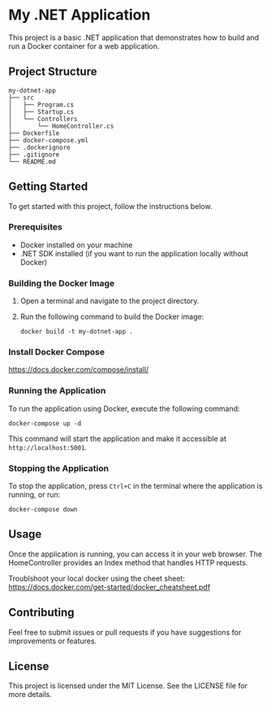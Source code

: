 # My .NET Application

This project is a basic .NET application that demonstrates how to build and run a Docker container for a web application.

## Project Structure

```
my-dotnet-app
├── src
│   ├── Program.cs
│   ├── Startup.cs
│   └── Controllers
│       └── HomeController.cs
├── Dockerfile
├── docker-compose.yml
├── .dockerignore
├── .gitignore
└── README.md
```

## Getting Started

To get started with this project, follow the instructions below.

### Prerequisites

- Docker installed on your machine
- .NET SDK installed (if you want to run the application locally without Docker)

### Building the Docker Image

1. Open a terminal and navigate to the project directory.
2. Run the following command to build the Docker image:

   ```
   docker build -t my-dotnet-app .
   ```

### Install Docker Compose
https://docs.docker.com/compose/install/

### Running the Application

To run the application using Docker, execute the following command:

```
docker-compose up -d
```

This command will start the application and make it accessible at `http://localhost:5001`.

### Stopping the Application

To stop the application, press `Ctrl+C` in the terminal where the application is running, or run:

```
docker-compose down
```

## Usage

Once the application is running, you can access it in your web browser. The HomeController provides an Index method that handles HTTP requests.

Troublshoot your local docker using the cheet sheet: https://docs.docker.com/get-started/docker_cheatsheet.pdf

## Contributing

Feel free to submit issues or pull requests if you have suggestions for improvements or features.

## License

This project is licensed under the MIT License. See the LICENSE file for more details.